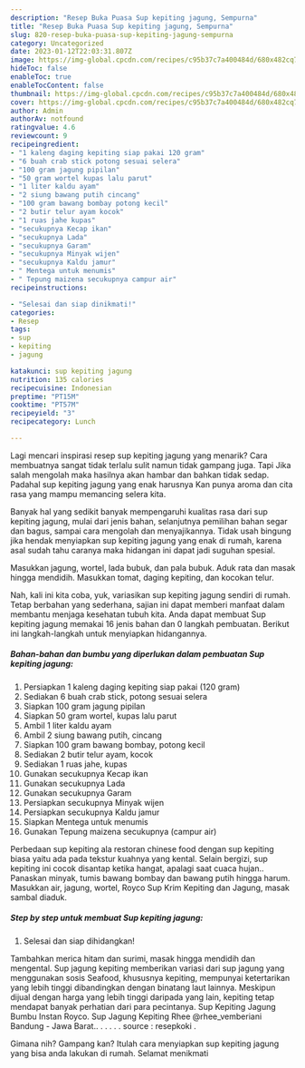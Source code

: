 ```yaml
---
description: "Resep Buka Puasa Sup kepiting jagung, Sempurna"
title: "Resep Buka Puasa Sup kepiting jagung, Sempurna"
slug: 820-resep-buka-puasa-sup-kepiting-jagung-sempurna
category: Uncategorized
date: 2023-01-12T22:03:31.807Z
image: https://img-global.cpcdn.com/recipes/c95b37c7a400484d/680x482cq70/sup-kepiting-jagung-foto-resep-utama.jpg
hideToc: false
enableToc: true
enableTocContent: false
thumbnail: https://img-global.cpcdn.com/recipes/c95b37c7a400484d/680x482cq70/sup-kepiting-jagung-foto-resep-utama.jpg
cover: https://img-global.cpcdn.com/recipes/c95b37c7a400484d/680x482cq70/sup-kepiting-jagung-foto-resep-utama.jpg
author: Admin
authorAv: notfound
ratingvalue: 4.6
reviewcount: 9
recipeingredient:
- "1 kaleng daging kepiting siap pakai 120 gram"
- "6 buah crab stick potong sesuai selera"
- "100 gram jagung pipilan"
- "50 gram wortel kupas lalu parut"
- "1 liter kaldu ayam"
- "2 siung bawang putih cincang"
- "100 gram bawang bombay potong kecil"
- "2 butir telur ayam kocok"
- "1 ruas jahe kupas"
- "secukupnya Kecap ikan"
- "secukupnya Lada"
- "secukupnya Garam"
- "secukupnya Minyak wijen"
- "secukupnya Kaldu jamur"
- " Mentega untuk menumis"
- " Tepung maizena secukupnya campur air"
recipeinstructions:

- "Selesai dan siap dinikmati!"
categories:
- Resep
tags:
- sup
- kepiting
- jagung

katakunci: sup kepiting jagung 
nutrition: 135 calories
recipecuisine: Indonesian
preptime: "PT15M"
cooktime: "PT57M"
recipeyield: "3"
recipecategory: Lunch

---
```



Lagi mencari inspirasi resep sup kepiting jagung yang menarik? Cara membuatnya sangat tidak terlalu sulit namun tidak gampang juga. Tapi Jika salah mengolah maka hasilnya akan hambar dan bahkan tidak sedap. Padahal sup kepiting jagung yang enak harusnya Kan punya aroma dan cita rasa yang mampu memancing selera kita.


Banyak hal yang sedikit banyak mempengaruhi kualitas rasa dari sup kepiting jagung, mulai dari jenis bahan, selanjutnya pemilihan bahan segar dan bagus, sampai cara mengolah dan menyajikannya. Tidak usah bingung jika hendak menyiapkan sup kepiting jagung yang enak di rumah, karena asal sudah tahu caranya maka hidangan ini dapat jadi suguhan spesial.

Masukkan jagung, wortel, lada bubuk, dan pala bubuk. Aduk rata dan masak hingga mendidih. Masukkan tomat, daging kepiting, dan kocokan telur.


Nah, kali ini kita coba, yuk, variasikan sup kepiting jagung sendiri di rumah. Tetap berbahan yang sederhana, sajian ini dapat memberi manfaat dalam membantu menjaga kesehatan tubuh kita. Anda dapat membuat Sup kepiting jagung memakai 16 jenis bahan dan 0 langkah pembuatan. Berikut ini langkah-langkah untuk menyiapkan hidangannya.

<!--inarticleads1-->

##### Bahan-bahan dan bumbu yang diperlukan dalam pembuatan Sup kepiting jagung:

1. Persiapkan 1 kaleng daging kepiting siap pakai (120 gram)
1. Sediakan 6 buah crab stick, potong sesuai selera
1. Siapkan 100 gram jagung pipilan
1. Siapkan 50 gram wortel, kupas lalu parut
1. Ambil 1 liter kaldu ayam
1. Ambil 2 siung bawang putih, cincang
1. Siapkan 100 gram bawang bombay, potong kecil
1. Sediakan 2 butir telur ayam, kocok
1. Sediakan 1 ruas jahe, kupas
1. Gunakan secukupnya Kecap ikan
1. Gunakan secukupnya Lada
1. Gunakan secukupnya Garam
1. Persiapkan secukupnya Minyak wijen
1. Persiapkan secukupnya Kaldu jamur
1. Siapkan  Mentega untuk menumis
1. Gunakan  Tepung maizena secukupnya (campur air)


Perbedaan sup kepiting ala restoran chinese food dengan sup kepiting biasa yaitu ada pada tekstur kuahnya yang kental. Selain bergizi, sup kepiting ini cocok disantap ketika hangat, apalagi saat cuaca hujan.. Panaskan minyak, tumis bawang bombay dan bawang putih hingga harum. Masukkan air, jagung, wortel, Royco Sup Krim Kepiting dan Jagung, masak sambal diaduk. 

<!--inarticleads2-->

##### Step by step untuk membuat Sup kepiting jagung:


1. Selesai dan siap dihidangkan!

Tambahkan merica hitam dan surimi, masak hingga mendidih dan mengental. Sup jagung kepiting memberikan variasi dari sup jagung yang menggunakan sosis Seafood, khususnya kepiting, mempunyai ketertarikan yang lebih tinggi dibandingkan dengan binatang laut lainnya. Meskipun dijual dengan harga yang lebih tinggi daripada yang lain, kepiting tetap mendapat banyak perhatian dari para pecintanya. Sup Kepiting Jagung Bumbu Instan Royco. Sup Jagung Kepiting Rhee @rhee_vemberiani Bandung - Jawa Barat.. . . . . . source : resepkoki . 

Gimana nih? Gampang kan? Itulah cara menyiapkan sup kepiting jagung yang bisa anda lakukan di rumah. Selamat menikmati

